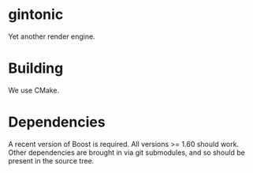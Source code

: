 # gintonic

Yet another render engine.

# Building

We use CMake.

# Dependencies

A recent version of Boost is required. All versions >= 1.60 should work. Other
dependencies are brought in via git submodules, and so should be present in the
source tree.

<!-- 
This is where assets live.

- Refactor Material to NOT derive from Asset.
- Refactor ShaderProgram to derive from Asset.
- Refactor Mesh to derive from Asset.
- Refactor Light to derive from Asset.
- Refactor Boost.Filesystem away (and use a fileystem library on github).
- Refactor Boost.Serialization away (use cereal instead).
- Think about embedding Python or ChaiScript. Which one? Both? Others?
- Create a Transform class, derived from Component.
- Get ImGui to work nicely with the Renderer.
- Refactor the Renderer god-class.
- Supply a "main loop" from the library?
- Implement an #include statement for GLSL.
- Normalize #include paths in all headers.
- Write a "shader editor". -->

<!-- \f$\newcommand{\AffMat}{\mathop{\rm AffMat}\nolimits}\f$
\f$\newcommand{\GL}{\mathop{\rm GL}\nolimits}\f$
\f$\newcommand{\Mat}{\mathop{\rm Mat}\nolimits}\f$
\f$\newcommand{\intercal}{T}\f$
\f$\newcommand{\SO}{\mathop{\rm SO}\nolimits}\f$
\f$\newcommand{\OrthogonalGroup}{\mathop{\rm O}\nolimits}\f$

# <a name="introduction"></a>Introduction

Gintonic is the name of an engine framework written in C++ using OpenGL.
The project is ongoing.

# <a name="dependencies"></a>Dependencies

Gintonic depends on the following software:

* CMake -- For building
* Boost libraries -- Cross-platform filesystem, serialization, iostreams, etc.
* Freetype -- For rendering fonts
* libjpeg -- If on OSX/Linux, for texture loading
* libpng -- If on OSX/Linux, for texture loading
* SDL2 -- For a cross-platform windowing system
* FBX SDK -- For importing meshes, materials, light, etc.

## <a name="installing-windows-dependencies"></a>Installing Windows Dependencies

You do not have to install libjpeg and libpng. Loading images into memory can 
be done with the WIC API of Windows. There is no universal way to install
dependencies on Windows, so it can be a bit of a pain to do this. CMake has an
installer, so no problem there. I recommend downloading the precompiled 
binaries of SDL2. The website of the Freetype project has some links to
websites which provide precompiled binaries. I suggest making a separate
folder for each dependency in your top-level directory. For instance,
C:\\Freetype, C:\\SDL2, and so forth. The FBX SDK has an installer, so that's
nice too. The FBX SDK will be installed in %programfiles%\\Autodesk\\FBX. Once
the dependencies are installed, you need to setup some environment variables.
The top-level CMakeLists.txt file expects the following environment variables
to be defined.

* BOOST_ROOT: Location of Boost (e.g. C:\\Boost)
* SDL2: Location of the SDL2 directory (e.g. C:\\SDL2)
* FREETYPE_DIR: Location of the Freetype library (e.g. C:\\Freetype)

In addition, if for some reason CMake cannot find the FBX SDK, you can set an
environment variable called FBX_ROOT to point to the root FBX folder.

## <a name="installing-osx-dependencies"></a>Installing OSX Dependencies

The best way to install the dependencies is via Homebrew. Go to http://brew.sh
and read the instructions on how to install Homebrew. Once installed, you can
type

	brew install cmake boost freetype libjpeg libpng sdl2

In a terminal to install all the dependencies except for the FBX SDK. The FBX
SDK needs to be installed manually (with an install wizard). As of this
writing, the most recent FBX SDK is version 2016.1. This can be downloaded
from

http://download.autodesk.com/us/fbx/20161/fbx20161_fbxsdk_clang_mac.pkg.tgz

You may need to edit some variables in the top-level CMakeLists.txt file
of the Gintonic project to get everything to work.

## <a name="installing-linux-dependencies"></a>Installing Linux Dependencies

In the top-level directory there's a file called `bootstrap-linux.sh`.
Run that file to install all dependencies.

# <a name="the-structure-of-the-engine"></a>The Structure of the Engine

My suggestion is to explore the code in the examples directory to get a feel
for how the various classes interact with eachother. Basically, there's a huge
singleton class in renderer.hpp that takes care of rendering. There are
vectors, matrices and quaternion classes in math.hpp.

Rendering geometry is done with the mesh class in mesh.hpp. However if you 
need simple geometric shapes you could look into basic_shapes.hpp. When 
rendering a mesh, you need to bind a material so that the correct shader gets
activated. This interplay is in the files materials.hpp and shaders.hpp. Every
class in shaders.hpp derives from the gintonic::opengl::shader class and adds
some extra methods that correspond to uniform variables in the corresponding
shader with the same name (as the class). Each material in materials.hpp
(again with the same naming scheme) then references its corresponding shader
class and sets up the uniform variables in the shader given its own data
members. Each new shader class needs to be known to the giant singleton class
in renderer.hpp (called gintonic::renderer). Currently, I just give it a new
static method that fetches the new shader class (and add a new static pointer
to the new class). This works for now, but could probably benefit from a more
generic approach.

I wrote the classes in math.hpp a very long time ago. I believe they could use
a rewrite using SSE intrinsics. The vector and matrix class being templated
is pointless.

The classes in lights.hpp represent a light in space. Currently, I have
implemented a directional light and a point light. Just as with materials,
each light has a corresponding shader class and a corresponding shader.

# <a name="the-math-in-gintonic"></a>The Math in Gintonic

We work over the field \f$\mathbb{R}\f$. The set \f$\mathbb{P}^n\f$ denotes \f$n\f$-dimensional projective space. The set \f$\mathbb{R}^n\f$ denotes the usual \f$n\f$-dimensional vector space. The set \f$\mathbb{A}^n\f$ denotes \f$n\f$-dimensional affine space. The vector dot product is denoted by \f$a \cdot b := \sum_{i=1}^n a_i b_i\f$ and in the three dimensional case the vector cross product is denoted by \f$a \times b\f$.

All types in `gintonic` live in the namespace `gintonic`. The code examples omit this namespace for brevity. Just assume we have

~~~~~~~~~~~~~~~{.cpp}
#include "gintonic.hpp"
using namespace gintonic;
~~~~~~~~~~~~~~~

at the top of every file.

# <a name="vector-spaces-and-projective-spaces"></a>Vector Spaces and Projective Spaces

**Definition**. For any two vectors \f$a,b \in \mathbb{R}^n\f$, the angle \f$\theta\f$ between \f$a\f$ and \f$b\f$ is defined by the equation \f$a \cdot b = |a| \cdot |b| \cdot \cos \theta\f$

Note in particular that if \f$a\f$ and \f$b\f$ are of unit length, then \f$a \cdot b = \cos \theta\f$. Thus to find the angle between arbitrary vectors in `gintonic` you can do

~~~~~~~~~~~~~~~{.cpp}
vec3f a = ...
vec3f b = ...
float angle = std::acos(dot(a,b) / (a.length() * b.length());
~~~~~~~~~~~~~~~

Taking the inverse cosine `std::acos` is quite slow (relatively speaking), so try to avoid it. In fact, usually you only really need the \f$\cos \theta\f$ term, and in the case of vectors of unit length that is then equal to `dot(a,b)`, which is really fast.

**Lemma**. Let \f$a,b \in \mathbb{R}^n\f$, with \f$b \neq 0\f$. The orthogonal projection of \f$a\f$ onto \f$b\f$ is given by \f$\frac{a\cdot b}{b \cdot b}b\f$.

*Proof*. If \f$a\f$ is orthogonally projected onto \f$b\f$, then that projected vector must be a multiple of \f$b\f$, i.e. it is of the form \f$\lambda b\f$ for some \f$\lambda \in \mathbb{R}\f$. Then the vector \f$a - \lambda b\f$ is orthogonal to \f$b\f$. That is, we have \f$(a - \lambda b) \cdot b = 0\f$. Solving for \f$\lambda\f$ gives the result. ∎

We denote the projection of \f$a\f$ onto \f$b\f$ by \f$a_{\|}\f$. It should be clear from the context onto which vector we project. We denote by \f$a_{\perp}\f$ the vector \f$a - a_{\|}\f$. We call \f$a_{\perp}\f$ the *rejection*. We say that we *reject* \f$a\f$ off \f$b\f$. From the above proof we see that \f$a_{\|} \cdot a_{\perp} = 0\f$ and \f$a = a_{\|} + a_{\perp}\f$. Note also in particular that if \f$a\f$ and \f$b\f$ are orthogonal, then \f$a_{\|} = 0\f$ and \f$a_{\perp} = a\f$.

`gintonic` has support for vector projections and rejections. The vector \f$b\f$, where \f$a\f$ will be projected on and rejected off, must be of unit length. The functions do not check if this is the case so you must do so yourself. Here's a code sample. Note that in the sample the vector \f$b\f$ is of unit length, so we do not have to normalize it.

~~~~~~~~~~~~~~~{.cpp}
vec3f a(1.0f, 2.0f, 3.0f);
vec3f b(0.0f, 1.0f, 0.0f); // The Y-axis.
vec3f c = project(a,b); // Will be {0,2,0}
vec3f d = reject(a,b); // Will be {1,0,3}
~~~~~~~~~~~~~~~

**Definition**. An element \f$P = (P_x : P_y : P_z : P_w) \in \mathbb{P}^3\f$ is called a *point* if \f$P_w \neq 0\f$. It is called a *direction* if \f$P_w = 0\f$.

This definition makes \f$\mathbb{P}^3\f$ into a disjoint union of its set of points and its set of directions.

**Definition**. Given two distinct points \f$P,Q \in \mathbb{P}^3\f$, the *direction from* \f$P\f$ *to* \f$Q\f$} is given by
\f[ \left( \frac{Q_x}{Q_w} - \frac{P_x}{P_w} :  \frac{Q_y}{Q_w} - \frac{P_y}{P_w} :  \frac{Q_z}{Q_w} - \frac{P_z}{P_w} : 0 \right). \f]
The notation is \f$Q-P\f$.

So this defines a map \f$\{P : P_w \neq 0\}^2 \to \{P : P_w = 0\}\f$ given by \f$(P,Q) \mapsto Q-P\f$. I do not know what properties this map has.

To be formal, in Gintonic we work in three-dimensional projective space \f$\mathbb{P}^3\f$. This is because OpenGL works in three-dimensional projective space. However, in practise points have their fourth coordinate set to \f$1\f$ and directions have their fourth coordinate set to \f$0\f$.

**Definition**. If \f$A\f$ is any invertible matrix, we call \f$A\f$ *orientation-preserving* if \f$\det A > 0\f$. We call \f$A\f$ *orientation-reversing* if \f$\det A < 0\f$.

We call the standard unit basis \f$ \{e_1, e_2, e_3\} \f$ of \f$\mathbb{R}^3\f$ right-handed. Any base change matrix with a negative determinant changes this right-handed orientation into a left-handed orientation.

# <a name="affine-transformations"></a>Affine Transformations

## <a name="affine-matrices">Affine Matrices

**Definition**. An *affine matrix* \f$A\f$ is a \f$4 \times 4\f$ matrix of the form
\f[ A = \begin{bmatrix}
	R_{11} & R_{12} & R_{13} & t_{x} \\
	R_{21} & R_{22} & R_{23} & t_{y} \\
	R_{31} & R_{32} & R_{33} & t_{z} \\
	0      &      0 &      0 & 1 \end{bmatrix} = \begin{bmatrix} R & t \\ 0 & 1 \end{bmatrix}, \f]
where \f$R\f$ is an invertible \f$3 \times 3\f$ matrix and \f$t \in \mathbb{R}^3\f$. We denote the set of affine matrices by \f$\AffMat_3\f$.

Note that \f$\AffMat_3 \subset \Mat_4\f$. There's a natural inclusion
\f[ \GL_3 \to \AffMat_3 , \qquad R \mapsto \begin{bmatrix} R & 0 \\ 0 & 1 \end{bmatrix}. \f]

**Lemma.** For a given affine matrix \f$A = \begin{bmatrix} R & t \\ 0 & 1 \end{bmatrix}\f$, the inverse \f$A^{-1}\f$ is given by
\f[ A^{-1} = \begin{bmatrix} R^{-1} & -R^{-1}t \\ 0 & 1 \end{bmatrix} \f]

*Proof.* Straightforward computation. ∎

**Lemma.** The product of two affine matrices is an affine matrix. The identity matrix is an affine matrix. Every affine matrix has an inverse. So \f$\AffMat_3\f$ is a non-abelian group under multiplication.

*Proof.* Straightforward computation. ∎

This also shows that
\f[ \GL_3 \subset \AffMat_3 \subset \GL_4 \subset \Mat_4 \f]
and note that all inclusions are strict. So affine matrices live between invertible \f$3 \times 3\f$ matrices and invertible \f$4 \times 4\f$ matrices. Affine matrices act on \f$\mathbb{P}^3\f$, as follows. For a given \f$P \in \mathbb{P}^3\f$ and \f$A \in \AffMat_3\f$ we simply have

\f[ \begin{align*}
A \cdot P &= \begin{bmatrix}
	R_{11} & R_{12} & R_{13} & t_{x} \\
	R_{21} & R_{22} & R_{23} & t_{y} \\
	R_{31} & R_{32} & R_{33} & t_{z} \\
	0      &      0 &      0 & 1 \end{bmatrix} \cdot \begin{bmatrix} P_x \\ P_y \\ P_z \\ P_w \end{bmatrix} \\
	&= \begin{bmatrix}
	R_{11} P_x + R_{12} P_y + R_{13} P_z + t_x P_w \\
	R_{21} P_x + R_{22} P_y + R_{23} P_z + t_x P_w \\
	R_{31} P_x + R_{32} P_y + R_{33} P_z + t_x P_w \\
	P_w
	\end{bmatrix} \in \mathbb{P}^3.
\end{align*} \f]

If \f$P\f$ is a point, we can set \f$P_w = 1\f$ and see that \f$A \cdot P\f$ first applies the matrix \f$R\f$ to \f$(P_x, P_y, P_z)\f$ and then adds a translation \f$t\f$ at the end. If \f$P\f$ is a direction, we see that the translation \f$t\f$ has no effect at all. Furthermore observe that points get mapped to points and directions get mapped to directions.

## <a name="scalings"></a>Scalings

We need to be able to move objects around in \f$\mathbb{P}^3\f$. Do to that, we can use affine matrices. There are three types of affine matrices prevalent in Gintonic. They are scale matrices, translation matrices and rotation matrices.

For a given vector \f$s = (s_x,s_y,s_z)\f$ with \f$s_x,s_y,s_z \neq 0\f$, an afine scaling matrix is a matrix of the form
\f[ \begin{bmatrix} s_x & 0 & 0 & 0 \\ 0 & s_y & 0 & 0 \\ 0 & 0 & s_z & 0 \\ 0 & 0 & 0 & 1 \end{bmatrix}. \f]
Points and directions simply get scaled by this matrix. There's not much else to say. `gintonic` has support for constructing an affine matrix with a given scaling. This is accomplished as follows.

	float sx = 1.0f;
	float sy = 2.0f;
	float sz = 0.5f;
	mat4f scalematrix(sx, sy, sz);

Note that you don't supply the scaling as a `vec3f`.

## <a name="translations"></a>Translations

For a given vector \f$t = (t_x, t_y, t_z)\f$, an affine translation matrix is a matrix of the form
\f[ \begin{bmatrix} 1 & 0 & 0 & t_x \\ 0 & 1 & 0 & t_y \\ 0 & 0 & 1 & t_z \\ 0 & 0 & 0 & 1 \end{bmatrix}. \f]
For a point \f$P = (P_x : P_y : P_z : 1) \in \mathbb{P}^3\f$, we see that application of this matrix to \f$P\f$ gives \f$(P_x + t_x : P_y + t_y : P_z + t_z : 1)\f$. For a direction \f$D = (D_x : D_y : D_z : 0) \in \mathbb{P}^3\f$, we see that application of this matrix to \f$D\f$ gives us \f$D\f$ again.

Care must be taken when multiplying scaling and translation matrices. For example,
\f[ \begin{bmatrix} s_x & 0 & 0 & 0 \\ 0 & s_y & 0 & 0 \\ 0 & 0 & s_z & 0 \\ 0 & 0 & 0 & 1 \end{bmatrix} \cdot \begin{bmatrix} 1 & 0 & 0 & t_x \\ 0 & 1 & 0 & t_y \\ 0 & 0 & 1 & t_z \\ 0 & 0 & 0 & 1 \end{bmatrix} = \begin{bmatrix} s_x & 0 & 0 & s_xt_x \\ 0 & s_y & 0 & s_yt_y \\ 0 & 0 & s_z & s_zt_z \\ 0 & 0 & 0 & 1 \end{bmatrix}, \f]
\f[ \begin{bmatrix} 1 & 0 & 0 & t_x \\ 0 & 1 & 0 & t_y \\ 0 & 0 & 1 & t_z \\ 0 & 0 & 0 & 1 \end{bmatrix} \cdot \begin{bmatrix} s_x & 0 & 0 & 0 \\ 0 & s_y & 0 & 0 \\ 0 & 0 & s_z & 0 \\ 0 & 0 & 0 & 1 \end{bmatrix} = \begin{bmatrix} s_x & 0 & 0 & t_x \\ 0 & s_y & 0 & t_y \\ 0 & 0 & s_z & t_z \\ 0 & 0 & 0 & 1 \end{bmatrix}. \f]
The general rule of thumb is to *first apply your scaling, then apply your translation}. Otherwise your intended translation gets scaled along with the scaling.

`gintonic` has support for constructing a matrix with a given translation. This is accomplished as follows.

~~~~~~~~~~~~~~~{.cpp}
vec3f translation(20.0f, 1000.0f, -10.0f);
mat4f transmatrix(translation);
~~~~~~~~~~~~~~~

Note that, in constrast with the construction of a scaling matrix, you need to supply the translation as a `vec3f`.

## <a name="rotations"></a>Rotations

We will now discuss rotation matrices. This is a big topic.

**Definition**. An orthogonal matrix is a matrix \f$Q\f$ such that \f$Q^\intercal Q = Q Q^\intercal = I\f$. The subgroup of all orthogonal matrices is denoted by \f$\OrthogonalGroup_n \subset \GL_n\f$.

Note that \f$Q^{-1} = Q^\intercal\f$.

**Definition**. A rotation matrix is an element of the kernel of the homomorphism \f$\det : \OrthogonalGroup_n \to \mathbb{R}^*\f$. The kernel is denoted by \f$\SO_n\f$.

Sometimes, matrices for which \f$R^\intercal = R^{-1}\f$ but such that \f$\det R = -1\f$ are called impure rotations. In our case, we only really care about the case \f$n=3\f$. Let us define three fundamental rotation matrices.

**Definition**. Let \f$\alpha \in \mathbb{R}\f$. The counterclockwise rotation of \f$\alpha\f$ radians around the \f$x\f$-axis is given by the matrix
\f[ R_x(\alpha) := \begin{bmatrix} 1 & 0 & 0 \\ 0 & \cos \alpha & -\sin \alpha \\ 0 & \sin \alpha & \cos \alpha \end{bmatrix}. \f]
The counterclockwise rotation of \f$\alpha\f$ radians around the \f$y\f$-axis is given by the matrix
\f[ R_y(\alpha) := \begin{bmatrix} \cos \alpha & 0 & -\sin \alpha \\ 0 & 1 & 0 \\ \sin \alpha & 0 & \cos \alpha \end{bmatrix}. \f]
The counterclockwise rotation of \f$\alpha\f$ radians around the \f$z\f$-axis is given by the matrix
\f[ R_y(\alpha) := \begin{bmatrix} \cos \alpha & -\sin \alpha & 0 \\ \sin \alpha & \cos \alpha & 0 \\ 0 & 0 & 1 \end{bmatrix}. \f]

**Lemma.** For any \f$\alpha \in \mathbb{R}\f$ we have \f$R_x(\alpha), R_y(\alpha), R_z(\alpha) \in \SO_3\f$.

*Proof.* Use that \f$\sin^2 \alpha + \cos^2 \alpha = 1\f$, and that \f$\cos(\alpha) = \cos(-\alpha)\f$, and \f$\sin(-\alpha) = -\sin(\alpha)\f$. ∎

Rotations in \f$3\f$-dimensional space have a peculiar property that is not seen in \f$2\f$ dimensions. This was first observed by Euler in 1776.

**Theorem A.** If \f$R \in \SO_3\f$, then \f$R\f$ has an eigenvalue of \f$1\f$.

Before we begin the proof, let us consider what this means and why this is special. If \f$R\f$ has an eigenvalue of \f$1\f$ then that means that there exists a non-zero vector \f$v\f$ such that \f$Rv = v\f$. So this vector is unaffected by the rotation \f$R\f$. Such a vector is what we call the *axis of rotation}. The theorem ensures us that every rotation has such an axis of rotation. In contrast, in \f$2\f$-dimensional space every rotation matrix is of the form
\f[ \begin{bmatrix} \cos \alpha & -\sin \alpha \\ \sin \alpha & \cos \alpha \end{bmatrix} \f]
and it is straightforward to see that the eigenvalues are \f$e^{\pm i\alpha} \in \mathbb{C}\f$ for \f$\alpha \in [0, 2 \pi)\f$, so not even real. We see that our standard rotations \f$R_x(\alpha), R_y(\alpha), R_z(\alpha)\f$ indeed have an eigenvalue of \f$1\f$.

*Proof of Theorem A.* The eigenvalues \f$\{\lambda\}\f$ of \f$R\f$ are defined by the equation \f$\det(R - \lambda I) = 0\f$. So it suffices to show that \f$\det(R-I) = 0\f$. Since \f$\det\f$ is a homomorphism we see that \f$\det(-R) = -\det(R)\f$ and \f$\det(R^{-1}) = 1/\det(R) = 1\f$. Furthermore recall that \f$\det(M^\intercal) = \det(M)\f$ for any matrix \f$M\f$. We find
\f[ \det(R-I) = \det\left((R-I)^\intercal\right) = \det \left(R^\intercal - I\right). \f]
Now we use that \f$R\f$ is a rotation, i.e. \f$R^\intercal = R^{-1}\f$. So,
\f[ \det \left(R^\intercal - I\right) = \det \left( R^{-1} - R^{-1}R \right) = \det \left( R^{-1} \right) \det \left(I-R\right) = -\det(R-I). \f]
Hence \f$\det(R-I) = -\det(R-I)\f$, so \f$\det(R-I) = 0\f$. ∎

## <a name="the-angle-axis-rotation"></a>The Axis-Angle Rotation

Now given a non-zero vector \f$u\f$, can we find a rotation matrix \f$R \in \SO_3\f$ that has this vector \f$u\f$ as the axis of rotation? If \f$u\f$ is not of unit length, then dividing \f$u\f$ by its length will not change the resulting rotation matrix \f$R\f$. So we assume that \f$u\f$ is of unit length. Choose an angle \f$\theta\f$ and suppose we want to rotate the vector \f$a\f$ around the axis \f$u\f$ counterclockwise by \f$\theta\f$ radians. Recall that we can project \f$a\f$ onto \f$u\f$ to get a vector \f$a_{\|}\f$. Furthermore we can reject \f$a\f$ off \f$u\f$ to get \f$a_{\perp}\f$. Hence \f$a = a_{\|} + a_{\perp}\f$ and \f$a_{\|} \cdot a_{\perp} = 0\f$. Let \f$w := u \times a\f$. Observe that
\f[ w = u \times a = u \times \left(a_{\|} + a_{\perp}\right) = u \times a_{\|} + u \times a_{\perp} = u \times a_{\perp}. \f]
The last equality is because \f$a_{\|}\f$ is a multiple of \f$u\f$. The key insight is that right now, \f$w\f$ can be seen as \f$a_{\perp}\f$ rotated around \f$u\f$ by \f$90\f$ degrees. In the plane defined by \f$u\f$ as normal vector (which contains \f$a_{\perp}\f$), we can rotate \f$a_{\perp}\f$ by \f$\theta\f$ radians by the equation \f$a_{\perp} \cos \theta + w \sin \theta\f$. Denote by \f$b\f$ the rotated vector \f$a\f$ around the axis \f$u\f$ by \f$\theta\f$ radians. Project and reject \f$b\f$ onto \f$u\f$, i.e. let \f$b = b_{\|} + b_{\perp}\f$. Observe that \f$b_{\perp} = a_{\perp} \cos \theta + w \sin \theta\f$. Since \f$b_{\|}\f$ is a multiple of \f$u\f$, it is unaffected by the rotation. Hence \f$b_{\|} = a_{\|}\f$. Hence we find
\f[ b = a_{\|} + a_{\perp} \cos \theta + (u \times a_{\perp}) \sin \theta. \f]
Substitution of the formulas for \f$a_{\|}\f$ and \f$a_{\perp}\f$ gives
\f[ b = a \cos \theta + (u \times a) \sin \theta + u \cdot (u \cdot a) \cdot (1- \cos \theta). \f]
If \f$u = (u_1,u_2,u_3)\f$, Define a matrix \f$U\f$ by
\f[ U := \begin{bmatrix} 0 & -u_3 & u_2 \\ u_3 & 0 & -u_1 \\ -u_2 & u_1 & 0 \end{bmatrix}. \f]
One can show that \f$Uv = u \times v\f$ for any \f$v \in \mathbb{R}^3\f$. That is, \f$U\f$ is the matrix representation of the linear map \f$u \times \cdot : \mathbb{R}^3 \to \mathbb{R}^3\f$. The last equation for \f$b\f$ then becomes
\f[ \begin{align*} 
b &= a \cos \theta + Ua \sin \theta + u \cdot (u \cdot a) \cdot (1- \cos \theta) \\
&= a - a + a\cos \theta + Ua \sin \theta + u \cdot (u \cdot a) \cdot (1- \cos \theta) \\
&= a - a(1 - \cos \theta) + Ua \sin \theta + u \cdot (u \cdot a) \cdot (1- \cos \theta) \\
&= a  + Ua \sin \theta +\left(u(u \cdot a) - a\right) (1- \cos \theta).
\end{align*} \f]
Recall the vector triple product:
\f[ x \times (y \times z) = y(x \cdot z) - z(x \cdot y), \qquad x,y,z \in \mathbb{R}^3. \f]
Setting \f$x=y=u\f$ and \f$z=a\f$, we get \f$u \times (u \times a) = u(u \cdot a) - a(u \cdot u)\f$. Since \f$u\f$ is of unit length, \f$u \cdot u = 1\f$. Hence \f$u \times (u \times a) = u(u\cdot a) - a\f$, or in other words \f$U^2 a = u(u\cdot a) - a\f$. Substitution into the last equation gives us
\f[ b = a + Ua \sin \theta + U^2 a (1- \cos \theta). \f]
Hence,
\f[ b = R \cdot a, \qquad R = I + U \sin \theta + U^2 (1-\cos \theta). \f]
It can be shown that \f$R\f$ is indeed a rotation matrix, i.e. that \f$R^\intercal = R^{-1}\f$ and \f$\det R = 1\f$.

The classes `gintonic`:mat3f` and `gintonic`:mat4f` have constructors that take a unit axis and an angle, and construct exactly the above matrix from this information. The supplied axis is not checked for unit length, you must do so yourself. Here's an example on how to initialize a matrix with a given axis and angle.

~~~~~~~~~~~~~~~{.cpp}
// Define the rotation axis.
// Don't forget to make it unit length!
vec3f axis = vec3f(1.0f, 2.0f, 3.0f).normalize();

// Define the rotation angle.
float angle = 3.1415f;

mat3f rot3(axis, angle);

mat4f rot4(axis, angle);
~~~~~~~~~~~~~~~

## <a name="the-look-at-rotation"></a>The ``Look At'' Rotation

In OpenGL by default, the \f$x\f$-axis is to the right, the \f$y\f$-axis goes up, and the \f$z\f$-axis comes towards you. That means that by default, the viewer looks down the negative \f$z\f$-axis. By convention, we say that \f$[0,0,-1]\f$ is the default *forward direction}.

It is extremely benificial to have another sort of rotation constructor for matrices. We answer the following question: Given two points \f$e,s \in \mathbb{R}^3\f$ can we construct an affine matrix \f$A\f$ that is centered at \f$e\f$ and looks at \f$s\f$? The letter \f$e\f$ is for *eye* and the letter \f$s\f$ is for *subject*. By default the eye looks down the negative \f$z\f$-axis. The direction from \f$e\f$ to \f$s\f$ is given by \f$s-e\f$. Let \f$f := (s-e) / \|s-e\|\f$. Then \f$f\f$ is a unit length direction vector pointing from \f$e\f$ to \f$s\f$. We want a rotation matrix that rotates the default forward vector \f$[0,0,-1]\f$ to the vector \f$f\f$.

Now we run into a problem, since there is more than one rotation matrix that does the job. That is, once we have oriented the vector \f$[0,0,-1]\f$ to point to \f$f\f$, there's ambiguity on what is the ``up'' direction. For this reason we also require an up direction. Let us denote this vector by \f$u\f$. Usually, \f$u\f$ is taken to be \f$[0,1,0]\f$. We will assume that \f$u\f$ is of unit length. Then a vector orthogonal to both \f$f\f$ and \f$u\f$ is given by \f$r := f \times u\f$. Let \f$u' := r \times f\f$. Then the matrix
\f[ R = [r , u' , -f] \f]
is an orthogonal matrix, since \f$r\f$, \f$u'\f$ and \f$f\f$ are orthogonal to each other. If we apply the default forward vector \f$[0,0,-1]\f$ to \f$R\f$, we get \f$R \cdot [0,0,-1]^\intercal = f\f$, as desired. The default right vector \f$[1,0,0]\f$ gets mapped to \f$R \cdot [1,0,0]^\intercal = r\f$ and the default up vector \f$[0,1,0]\f$ gets mapped to \f$R \cdot [0,1,0]^\intercal = u'\f$.

*Remark.* The matrix \f$R\f$ is an impure rotation (\f$\det R = -1\f$). I do not know why we cannot use a pure rotation. It is probably because OpenGL chose \f$[0,0,-1]\f$ as the default forward vector instead of \f$[0,0,1]\f$.

The matrix \f$R\f$ transforms the standard basis \f$\{e_1, e_2, -e_3\}\f$ to the basis \f$\{r,u',f\}\f$. We want to go the other way: We need to orient our objects so that OpenGL can munch the vertices in its standard unit cube defined by \f$\{e_1, e_2, -e_3\}\f$. That matrix is simply given by \f$R^{-1}\f$. Since \f$R\f$ is orthogonal we have \f$R^{-1} = R^\intercal\f$.

Now let
\f[ A := \begin{bmatrix} R & -e \\ 0 & 1 \end{bmatrix} \in \AffMat_3. \f]
This matrix changes the basis \f$\{e_1, e_2, -e_3\}\f$ into the basis \f$\{r,u',f\}\f$ and adds a translation of \f$-e\f$. That is, if we are positioned at \f$e\f$ then we will be positioned at \f$0\f$ after applying this matrix (which is what we need for OpenGL). As before, we need the inverse of this affine matrix so that we transform the basis \f$\{r,u',f\}\f$ into the basis \f$\{e_1,e_2,-e_3\}\f$. So our final matrix is
\f[ \label{eq:lookatmatrix} A^{-1} = \begin{bmatrix} R^\intercal & -R^\intercal e \\ 0 & 1 \end{bmatrix} 
= \begin{bmatrix}
r_x & r_y & r_z & - r \cdot e \\
u'_x & u'_y & u'_z & - u' \cdot e \\
-f_x & -f_y & -f_z & f \cdot e \\
0 & 0 & 0 & 1
\end{bmatrix}. \f]
`gintonic` supplies a `mat4f` constructor that takes an eye position, a subject position and and up direction. It will construct exactly the matrix above. Here's a code sample.

~~~~~~~~~~~~~~~{.cpp}
vec3f eye_location(10.0f, 20.0f, -40.0f);
vec3f subject_location(4.0f, 3.0f, -5.0f);
vec3f up_dir(0.0f, 1.0f, 0.0f); // almost always the Y-axis.
mat4f lookat(eye_location, subject_location, up_dir);
~~~~~~~~~~~~~~~

There are some problems with this approach. Consider when \f$u\f$ is very close to \f$f\f$. For example, the user could supply the up direction as \f$[0,1,0]\f$, the eye location \f$e\f$ could be at \f$[0,0,0]\f$ and the object that we want to look at is located at \f$s = [0,100,0]\f$. Then \f$f = (s-e) / \|s-e\| = [0,1,0] = u\f$. Then \f$r = f \times u = u \times u = 0\f$. Then the algorithm continues with \f$u' = r \times f = 0 \times f = 0\f$. Thus the matrix will become
\f[ \begin{bmatrix}
0 & 0 & 0 & 0 \\
0 & 0 & 0 & 0 \\
0 & -1& 0 & e_y \\
0 & 0 & 0 & 1
\end{bmatrix} \not\in \AffMat_3. \f]
Therefore some care must be taken at singular points (i.e. when \f$\pm f = u\f$). The solution that solves this problem is to use quaternions.

## <a name="quaternions"></a>Quaternions

**Definition**. The set \f$\mathbb{H} := \{w + xi + yj + zk : w,x,y,z \in \mathbb{R}\}\f$ together with the algebraic relations \f$i^2 = j^2 = k^2 = ijk = -1\f$ is called the set of quaternions.

It can be shown that \f$ij = k\f$, \f$jk = i\f$, \f$ki = j\f$, \f$ji = -k\f$, \f$kj = -i\f$ and \f$ik = -j\f$. It can also be shown that \f$\mathbb{H}\f$ is a division ring. The multiplication of two quaternions is rather verbose, so we won't spell it out here. `gintonic` has support for quaternions:

~~~~~~~~~~~~~~~{.cpp}
quatf q(1.0f, 0.0f, 1.0f, 0.0f); // q = 1 + j
quatf r(1.0f, 1.0f, 0.0f, 1.0f); // r = 1 + i + k
quatf s = q * r;
~~~~~~~~~~~~~~~

**Definition**. If \f$q = w+xi+yj+zk \in \mathbb{H}\f$, then the *conjugate* of \f$q\f$ is defined as \f$\overline{q} := w - xi -yj - zk\f$.


**Definition**. If \f$q = w+xi+yj+zk \in \mathbb{H}\f$, we define the *norm* of \f$q\f$ as \f$|q| := \sqrt{q \cdot \overline{q}}\f$.

It can be shown that \f$|\cdot|\f$ is indeed a norm.

**Definition**. We define the set of unit quaternions as \f$\mathbb{V} := \{q \in \mathbb{H} : |q| = 1\}\f$.


**Lemma.** If \f$q \in \mathbb{V}\f$, then \f$q^{-1} = \overline{q}\f$.

*Proof.* Write \f$q = w + xi + yj + zk\f$. Then we have \f$\overline{q} \cdot q = q \cdot \overline{q} = w^2 + x^2 + y^2 + z^2 = |q|^2 = 1\f$. ∎

So what's the deal with these quaternions? Let us make them act on vectors. First, let us say that a quaternion which has a \f$w\f$-component of \f$0\f$ is called a *pure quaternion*. Denote this set by \f$\mathbb{H}_P\f$ (so, \f$\mathbb{H}_P = \mathbb{H} \setminus \mathbb{R} \cup \{0\}\f$). This set carries a structure of a vector space, but multiplication can fall out of \f$\mathbb{H}_P\f$, since \f$i^2 = -1 \not\in \mathbb{H}_P\f$ for instance. Define a map
\f[ Q: \mathbb{R}^3 \to \mathbb{H}_P, \qquad \begin{bmatrix} x \\ y \\ z \end{bmatrix} \mapsto xi + yj + zk. \f]
This map is a vector space isomorphism with inverse given by \f$xi +yj + zk \mapsto [x,y,z]^\intercal\f$. Once could call it the "quaternification" of a vector, or the "vectorization" of a pure quaternion for the inverse.

**Theorem.** Let \f$q \in \mathbb{H}\f$ and let \f$v \in \mathbb{H}_P\f$. Then \f$q \cdot v \cdot q^{-1} \in \mathbb{H}_P\f$.

*Proof.* First, just as with complex numbers note that \f$q^{-1} = \overline{q} / |q|^2\f$. Multiplication by real numbers is closed under \f$\mathbb{H}_P\f$, so we may assume without loss of generality that \f$q \in \mathbb{V}\f$, and hence \f$q^{-1} = \overline{q}\f$. Writing out the multiplication is left as an exercise :-). ∎

The theorem together with our vector space isomorphism shows that we have an action
\f[\phi : \mathbb{V} \times \mathbb{R}^3 \to \mathbb{R}^3, \qquad (q,v) \mapsto Q^{-1} \left( q \cdot Q(v) \cdot \overline{q} \right). \f]
In fact, quaternions ``are'' rotations.

**Theorem.** For any \f$q \in \mathbb{V}\f$, we have \f$\phi(q, \cdot) \in \SO_3\f$.

*Proof.* Let \f$q \in \mathbb{V}\f$ and write \f$R := \phi(q, \cdot)\f$. First we show that \f$R\f$ is actually a linear map. Let \f$a,b \in \mathbb{R}^3\f$, \f$\lambda \in \mathbb{R}\f$. We have
\f[ R(a+b) = \phi(q,a+b) = Q^{-1} \left( q \cdot Q(a+b) \cdot \overline{q} \right) \f] \f[= Q^{-1}\left( q Q(a) \overline{q} \right) + Q^{-1} \left( q Q(b) \overline{q} \right) = Ra + Rb. \f]
Similarly, \f$R(\lambda a) = \lambda Ra\f$. Consider the standard basis \f$\{e_1,e_2,e_3\} \subset \mathbb{R}^3\f$. Write \f$q = w+xi+yj+zk\f$. We have
\f[ \begin{align*}
Re_1 &= Q^{-1} \left( q \cdot i \cdot \overline{q} \right) \\
&= Q^{-1} \left( \left(w+xi+yj+zk\right) \cdot i \cdot \left( w -xi-yj -zk \right) \right) \\
&= Q^{-1} \left( \left(w+xi+yj+zk\right) \cdot \left(x + wi +zj -yk\right) \right) \\
&= Q^{-1} \left(0 + i\left(w^2+x^2-y^2-z^2\right) + 2j\left(xy + zw\right) +2k\left(xz -yw\right)\right) \\
&= \begin{bmatrix} w^2+x^2-y^2-z^2 \\ 2xy +2zw \\ 2zx - 2yw \end{bmatrix} = \begin{bmatrix} |q|^2 -2y^2-2z^2 \\ 2xy +2zw \\ 2zx - 2yw \end{bmatrix} = \begin{bmatrix} 1-2y^2-2z^2 \\ 2xy +2zw \\ 2zx - 2yw \end{bmatrix}
\end{align*} \f]
In a similar manner, we can compute \f$R e_2\f$ and \f$R e_3\f$ too. Thus, the matrix represenation of \f$R\f$ with respect to the standard basis is given by
\f[ R = \begin{bmatrix}
1 - 2y^2 -2z^2 & 2xy - 2zw & 2xz + 2yw \\
2xy + 2zw & 1 - 2x^2 -2z^2 & 2yz -2xw \\
2xz -2yw & 2yz + 2xw & 1-2x^2 -2y^2
\end{bmatrix}. \f]
One can then readily verify that \f$RR^\intercal = R^\intercal R = I\f$, and that \f$\det R = 1\f$. ∎

`gintonic` can convert a quaternion into an affine matrix, because `mat4f` has a constructor that takes a `quatf` that builds exactly the matrix constructed in the above theorem. The quaternion is expected to be of unit length. This is not checked by the matrix constructor, so you have to do so yourself. Here's a code example.

~~~~~~~~~~~~~~~{.cpp}
quatf q(1.0f, 2.0f, 3.0f, 4.0f);
q.normalize(); // Make q of unit length.
mat4f rot(q); // Creates a rotation matrix.
~~~~~~~~~~~~~~~

Just as with regular rotation matrices, we will answer the question: given a unit axis \f$u\f$ and a rotation angle \f$\theta\f$, what is the corresponding quaternion? It turns out that the remarkably elegant

\f[ q := \cos\left( \frac{\theta}{2} \right) + u\sin \left( \frac{\theta}{2} \right) \f]
does the job, where \f$u\f$ is now viewed as \f$u = u_xi + u_yj + u_zk\f$. One can verify that the matrix represenation corresponding to \f$q\f$ is given by
\f[ I + U\sin\theta + U^2 (1-\cos \theta),\f]
the same result we found when we searched for a matrix that rotates by \f$\theta\f$ radians around a unit vector \f$u\f$.

`gintonic` can construct a `quatf` given a unit axis and angle of rotation. Here's a code example.

~~~~~~~~~~~~~~~{.cpp}
vec3f axis(1.0f, 2.0f, 3.0f);
axis.normalize();
float angle = deg2rad(40.0f);
quatf q = quatf::axis_angle(axis, angle);
~~~~~~~~~~~~~~~

*Remark.* There's not yet a ``look at'' constructor for `quatf`. I have a tremendous amount of trouble doing this, and I'm not sure why. Singularities galore.

## <a name="putting-it-all-together"></a>Putting It All Together

So, we have scaling, translation and rotation matrices. Let \f$S\f$ be a scaling matrix, let \f$T\f$ be a translation matrix and let \f$R\f$ be a rotation matrix (all \f$4 \times 4\f$ matrices). The way you want to apply your matrices is then \f$T \cdot R \cdot S\f$. In other words, for a point \f$P \in \mathbb{P}^3\f$ you first scale it, then you rotate it, and then you translate it. Again, for directions \f$D \in \mathbb{P}^3\f$, the translation matrix \f$T\f$ has no effect.

Projections
===========

So far we described \f$\AffMat_3\f$. These transformations change points and directions. OpenGL does not care about these transformations. The way OpenGL renders is it takes all the supplied triangles located inside the unit cube \f$[-1,1]^3 \subseteq \mathbb{R}^3\f$ and renders these triangles. When you apply the usual affine scaling, rotation and translation matrices \f$T \cdot R \cdot S\f$, you will experience a very distorted image. There's a fourth final matrix \f$P\f$ required to get the desired ``natural'' looking effect. This is a big topic too but not very interesting per se (or maybe I just can't be bothered), so just know that
\f[ P := \begin{bmatrix} 
\frac{w/h}{\tan(\theta / 2)} & 0 & 0 & 0 \\
0 & w/h & 0 & 0 \\
0 & 0 & \frac{n+f}{n-f} & \frac{2nf}{n-f} \\
0 & 0 & -1 & 0  
 \end{bmatrix} \f]
does the job, where \f$w\f$ is the width of the viewport, \f$h\f$ is the height of the viewport, \f$\theta\f$ is the field of view (FOV), \f$n\f$ is the nearplane and \f$f\f$ is the farplane. Note that \f$P \not\in \AffMat_3\f$, but \f$P \in \GL_4\f$. This particualr matrix is called a *perspective} projection, since it makes objects that are far away smaller, and objects that are closer bigger. In other words, it transforms a frustum (a pyramid with the top chopped off) into a cube. The name ``projection'' matrix is kind of a misnomer, since \f$P^2 \neq P\f$, i.e. \f$P\f$ is not idempotent. In fact \f$P\f$ is invertible, since one can also transform a cube into a frustum.

TODO: Add stuff about perspective projections and orthographic projections.

Coordinate Systems
==================

In \f$\mathbb{R}^n\f$, we have the notion of a basis. In \f$\mathbb{P}^n\f$, we can define a coordinate system.
**Definition**. Choose a point \f$O = (O_1,\ldots,O_n) \in \mathbb{R}^n\f$ and choose a basis \f$\{b_1,\ldots,b_n\}\f$ of \f$\mathbb{R}^n\f$. Then \f$(O : 1) \in \mathbb{P}^n\f$ is a point and each \f$(b_i : 0) \in \mathbb{P}^n\f$ is a direction. The tuple \f$((O : 1), (b_1 : 0), \ldots, (b_n : 0))\f$ is called a *coordinate system}.

So a coordinate system is nothing more than a basis of \f$\mathbb{R}^n\f$ together with a selected origin \f$O\f$. By abuse of notation we switch between the vector space representation and the projective space representation when it suits us. If \f$\left(O, \{b_1,b_2,b_3\}\right)\f$ and \f$\left(O', \{b'_1, b'_2, b'_3\} \right)\f$ are two coordinate systems, then there exists an affine matrix \f$A \in \AffMat_3\f$ that changes the former coordinate system into the latter. Indeed, if \f$M\f$ is the \f$3 \times 3\f$ matrix that transforms the vector space basis \f$\{b_1,b_2,b_3\}\f$ into \f$\{b_1',b_2',b_3'\}\f$, then \f$A\f$ is given by
\f[ A = \begin{bmatrix} M & O'-M\cdot O \\ 0 & 1 \end{bmatrix}. \f]

In `gintonic` (and most other engines), we have three basic coordinate systems that we keep track of.

* `MODEL` space, also called `LOCAL` space. This is the coordinate system of a mesh where the origin is at \f$0\f$ and we use the standard OpenGL axes \f$\{e_1,e_2,e_3\} \subset \mathbb{R}^3\f$. The vertices of every mesh are given in this coordinate space.
* `WORLD` space. This is the coordinate system where all logical calculations take place. The coordinate axes are \f$\{e_1,e_2,e_3\}\f$.
* `VIEW` space, also called `CAMERA} space, also called `EYE} space. This is the coordinate system where the ``eye'', or ``you'', or ``the camera'', is located at \f$0\f$. The coordinate axes depend on the orientation of the ``eye'' or ``camera''. This is the coordinate system that you use in shaders.
* `CLIP` space, also called `HOMOGENEOUS` space. This is a space contained in a unit cube \f$[-1,1]^3\f$. OpenGL only understands this coordinate system, all the other coordinate systems are our own invention.
* `SCREEN` space. This is not really a coordinate system; and we don't really interact with it. It's the final rectangle that OpenGL renders to so that you can view stuff on your screen.
* `NORMAL` space. More on this later. Normal space only acts on directions, so we don't need an origin.
* `TANGENT` space. More on this later. Tangent space only acts on directions, so we don't need an origin.

When rendering a mesh (together with a ``material'' on it), we need to transform the mesh from `MODEL` space all the way to `CLIP` space so that OpenGL takes care of the rest. To spell it out, we need two affine matrices \f$M,V \in \AffMat_3\f$ and a projection matrix \f$P \in \GL_4\f$ such that for every vertex position \f$x\f$ of the mesh, the transformed vertex position \f$P\cdot V \cdot M \cdot x\f$ goes like
\f[ `MODEL` \xrightarrow{M} `WORLD` \xrightarrow{V} `VIEW` \xrightarrow{P} `CLIP` \f]
and thus ends up in clip space. Note that \f$Mx\f$ gives the world space coordinates and \f$VMx\f$ gives the eye space coordinates.
In `gintonic`, the singleton class `renderer} manages the current \f$M\f$ matrix, the current \f$V\f$ matrix and the current \f$P\f$ matrix. The \f$V\f$ matrix and the \f$P\f$ matrix only change once per frame. The \f$M\f$ matrix can change many times per frame, depending on how many meshes are rendered. The matrices can be accessed as follows.

~~~~~~~~~~~~~~~{.cpp}
// Get a constant reference to the current model->world matrix.
const auto& M = renderer::matrix_M();

// Get a constant reference to the current world->view matrix.
const auto& V = renderer::matrix_V();

// Get a constant reference to the current view->clip matirx.
const auto& P = renderer::matrix_P();

// Get a constant reference to the current model->view matrix.
const auto& VM = renderer::matrix_VM();

// Get a constant reference to the current model->clip matrix.
const auto& PVM = renderer::matrix_PVM();
~~~~~~~~~~~~~~~

You cannot set the \f$V\f$, \f$P\f$, \f$VM\f$ and \f$PVM\f$ matrices directly.
The \f$V\f$ matrix is updated automatically at every frame in the `renderer::update} static method.
You can, however, set the \f$M\f$ matrix with the static method `renderer::set\_model\_matrix}. When you set the \f$M\f$ matrix, the \f$VM\f$ and \f$PVM\f$ matrices are updated automatically, so you don't have to worry about those. For instance,

~~~~~~~~~~~~~~~{.cpp}
// Start with the identity matrix as the model matrix.
renderer::set_model_matrix(1.0f);
// Get the PVM matrix.
mat4f pvm1 = renderer::matrix_PVM();
vec3f axis(0.0f, 1.0f, 0.0f);
float angle = M_PI / 5.0f;
mat4f rotmat(axis, angle);
mat4f transmat(vec3f(4.0f, 0.0f, 5.0f));
mat4f modelmat = transmat * rotmat;
// Update the model matrix with something else.
renderer::set_model_matrix(modelmat);
// Get the PVM matrix.
mat4f pvm2 = renderer::matrix_PVM();
// pvm1 and pvm2 are two different matrices!
assert(pvm1 != pvm2);
~~~~~~~~~~~~~~~

SQT Transforms
==============

To capture the three different transformation matrices (scalings, translations and rotations), we pack the relevant information in a struct. In `gintonic` we call this struct an `SQT}. This struct carries a `vec3f` for the scale, a `vec3f` for the translation and a `quatf` for the rotation. The size of an `SQT} is \f$12\f$ bytes. Why do we not just use a `mat4f`? After all a `mat4f` is the natural mathematical object for a transformation. Well, it is hard to change a rotation or translation once encoded in a `mat4f`. If we know that \f$M = T \cdot R \cdot S\f$ is a given affine matrix, where \f$T\f$ is a translation, \f$R\f$ a rotation and \f$S\f$ a scaling, and we want to modify translation, then we would first need to multiply by \f$T^{-1}\f$ from the left and then multiply by a new translation \f$T'\f$ by the left to alter the translation. It gets even more cumbersome when we want to change the rotation. If you keep the relevant information separate, it is easy to change those values. Meanwhile, you can always convert to a `mat4f` when needed. In the code sample below we manage an `SQT} transform, update the translation and then easily obtain a modified `mat4f`.

~~~~~~~~~~~~~~~{.cpp}
SQT sqt;
sqt.scale = {1.0f, 1.0f, 1.0f};
sqt.translation = {20, -30, 40};
sqt.rotation = quatf::axis_angle(vec3f(0.0f, 1.0f, 0.0), M_PI);

// Create an affine matrix from an SQT
mat4f mat1(sqt);

// Easily alter the translation.
sqt.translation = {-30, 10, 50};

// Easily update the affine matrix.
mat1 = mat4f(sqt);
~~~~~~~~~~~~~~~

Everything Is An Entity
=======================

We need a class that represents an ``object'' in the world, also called an ``entity'' or ``actor''. We could attack this problem with inheritance and OOP, starting out with an entity that does almost nothing. It turns out that this creates problems. Here is an excerpt of the inheritance diagram of the Unreal Engine (taken from *Game Engine Architecture*, Jason Gregory 2009).

~~~~~~~~~~~~~~~{.cpp}
class Actor;
class Brush : public Actor;
// more brushes ...
class Light : public Actor;
// more lights ...
class Controller : public Actor;
class AIContoller : public Controller;
class PlayerController : public Controller;
// more controllers ...
class Inventory : public Actor;
class Ammunition : public Inventory;
class Powerups : public Inventory;
class Weapon : public Inventory;
// more inventory ...
class Pawn : public Actor;
class Vehicle : public Pawn;
class UnrealPawn : public Pawn;
class RedeemerWarhead : public Pawn;
class Scout : public Pawn;
// more pawns ...
~~~~~~~~~~~~~~~

Suppose that we extend this inheritance tree with the following classes.

~~~~~~~~~~~~~~~{.cpp}
class LandVehicle : public Vehicle;
class Car : public LandVehicle;
class Truck : public LandVehicle;
class Motorcycle : public LandVehicle;
class WaterVehicle : public Vehicle;
class Yacht : public WaterVehicle;
class Hovercraft : public WaterVehicle;
class SpeedBoat : public WaterVehicle;
~~~~~~~~~~~~~~~

At some point later in time, someone tells us that we need amphibious vehicles. Such a vehicle does not fit into the existing taxonomic system. This may cause the programmers to panic or, more likely, to ``hack'' their class hierarchy in various ugly and error-prone ways.

One solution is to utilize C++'s multiple inheritance feature. However multiple inheritance in C++ poses a number of practical problems.
Suppose we do

~~~~~~~~~~~~~~~{.cpp}
class AmphibiousVehicle 
: public LandVehicle
, public WaterVehicle;
~~~~~~~~~~~~~~~

Then `AmphibiousVehicle` contains *two copies* of `Vehicle`. This can be solved by virtual inheritance:

~~~~~~~~~~~~~~~{.cpp}
class LandVehicle : public virtual Vehicle;
class WaterVehicle : public virtual Vehicle;
~~~~~~~~~~~~~~~

Now `AmphibiousVehicle` contains only one copy of `Vehicle`, the compiler takes care of that. However, since the inheritance is virtual, the constructor of `AmphibiousVehicle` must explicitly state which constructor of `Vehicle` must be invoked as well as which constructor of `LandVehicle` and which of `WaterVehicle`. So we get a giant mess of constructors everywhere. The design becomes error-prone. This could be remedied by giving `Vehicle` a default constructor with no arguments; then the compiler will just choose that default constructor when we specify no base constructor in the constructor of `AmphibiousVehicle`. However if `Pawn` has no default constructor then it's probably impossible to give `Vehicle` a default constructor.

The way to solve all this is to use no inheritance at all and use a ``component''-based design. We start out with a `entity` class that has a few *optional* pointers to component classes. In `gintonic`, an excerpt of the `entity` class is as follows.

~~~~~~~~~~~~~~~{.cpp}
class entity
{
public:
	// ...

	mesh*       mesh_component       = nullptr;
	material*   material_component   = nullptr;
	light*      light_component      = nullptr;
	rigid_body* rigid_body_component = nullptr;
	logic*      logic_component      = nullptr;
	AI*         AI_component         = nullptr;
	camera*     camera_component     = nullptr;
	proj_info*  proj_info_component  = nullptr;

	const SQT& local_transform() const noexcept;
	const SQT& global_transform() const noexcept;

	void add_child(entity&);
	void remove_child(entity&);
	void set_parent(entity&);
	void unset_parent();

	void set_scale(const vec3f&) noexcept;
	void multiply_scale(const vec3f&) noexcept;
	void set_translation(const vec3f&) noexcept;
	void add_translation(const vec3f&) noexcept;
	void set_rotation(const quatf&) noexcept;
	void post_multiply_rotation(const quatf&) noexcept;
	void pre_multiply_rotation(const quatf&) noexcept;
	void set_local_transform(const SQT&) noexcept;
	void post_add_local_transform(const SQT&) noexcept;
	void pre_add_local_transform(const SQT&) noexcept;
}
~~~~~~~~~~~~~~~

**TO BE CONTINUED.** -->
